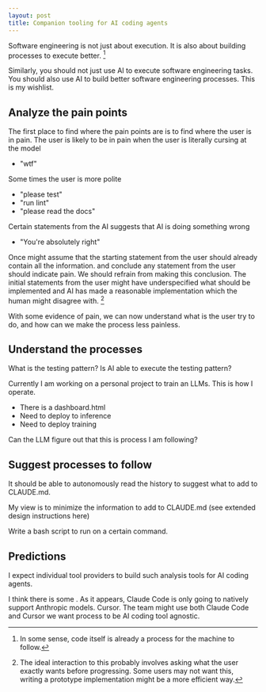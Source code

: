 ```yaml
---
layout: post
title: Companion tooling for AI coding agents
---
```

Software engineering is not just about execution. It is also about building processes to execute better. [^1]

[^1]: In some sense, code itself is already a process for the machine to follow.

Similarly, you should not just use AI to execute software engineering tasks. You should also use AI to build better software engineering processes. This is my wishlist.



## Analyze the pain points

The first place to find where the pain points are is to find where the user is in pain. The user is likely to be in pain when the user is literally cursing at the model
 - "wtf"

Some times the user is more polite
 - "please test"
 - "run lint"
 - "please read the docs"

Certain statements from the AI suggests that AI is doing something wrong
- "You're absolutely right"

Once might assume that the starting statement from the user should already contain all the information. and conclude any statement from the user should indicate pain. We should refrain from making this conclusion. The initial statements from the user might have underspecified what should be implemented and AI has made a reasonable implementation which the human might disagree with. [^3]

[^3]: The ideal interaction to this probably involves asking what the user exactly wants before progressing. Some users may not want this, writing a prototype implementation might be a more efficient way.

With some evidence of pain, we can now understand what is the user try to do, and how can we make the process less painless.





## Understand the processes

What is the testing pattern? Is AI able to execute the testing pattern?

Currently I am working on a personal project to train an LLMs. This is how I operate.

- There is a dashboard.html
- Need to deploy to inference
- Need to deploy training

Can the LLM figure out that this is process I am following?




## Suggest processes to follow

It should be able to autonomously read the history to suggest what to add to CLAUDE.md.

My view is to minimize the information to add to CLAUDE.md (see extended design instructions here)

Write a bash script to run on a certain command.




## Predictions

I expect individual tool providers to build such analysis tools for AI coding agents.

I think there is some . As it appears, Claude Code is only going to natively support Anthropic models. Cursor. The team might use both Claude Code and Cursor we want process to be AI coding tool agnostic.







